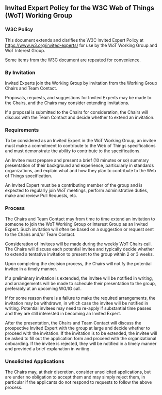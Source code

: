 ## Invited Expert Policy for the W3C Web of Things (WoT) Working Group

### W3C Policy

This document extends and clarifies the W3C Invited Expert Policy at https://www.w3.org/invited-experts/ for use by the WoT Working Group and WoT Interest Group.

Some items from the W3C document are repeated for convenience.

### By Invitation

Invited Experts join the Working Group by invitation from the Working Group Chairs and Team Contact. 

Proposals, requests, and suggestions for Invited Experts may be made to the Chairs, and the Chairs may consider extending invitations. 

If a proposal is submitted to the Chairs for consideration, the Chairs will discuss with the Team Contact and decide whether to extend an invitation.

### Requirements

To be considered as an Invited Expert in the WoT Working Group, an invitee must make a commitment to contribute to the Web of Things specifications and must demonstrate the ability to contribute to the specifications. 

An Invitee must prepare and present a brief (10 minutes or so) summary presentation of their background and experience, particularly in standards organizations, and explain what and how they plan to contribute to the Web of Things specification.

An Invited Expert must be a contributing member of the group and is expected to regularly join WoT meetings, perform administrative duties, make and review Pull Requests, etc.

### Process

The Chairs and Team Contact may from time to time extend an invitation to someone to join the WoT Working Group or Interest Group as an Invited Expert. Such invitation will often be based on a suggestion or request sent to the Chairs and/or Team Contact.

Consideration of invitees will be made during the weekly WoT Chairs call. The Chairs will discuss each potential invitee and typically decide whether to extend a tentative invitation to present to the group within 2 or 3 weeks.

Upon completing the decision process, the Chairs will notify the potential invitee in a timely manner.

If a preliminary invitation is extended, the invitee will be notified in writing, and arrangements will be made to schedule their presentation to the group, preferably at an upcoming WG/IG call.

If for some reason there is a failure to make the required arrangements, the invitation may be withdrawn, in which case the invitee will be notified in writing. Potential invitees may need to re-apply if substantial time passes and they are still interested in becoming an Invited Expert.

After the presentation, the Chairs and Team Contact will discuss the prospective Invited Expert with the group at large and decide whether to proceed with the invitation. If the invitation is to be extended, the invitee will be asked to fill out the application form and proceed with the organizational onboarding. If the invitee is rejected, they will be notified in a timely manner and provided a brief explanation in writing. 

### Unsolicited Applications

The Chairs may, at their discretion, consider unsolicited applications, but are under no obligation to accept them and may simply reject them, in particular if the applicants do not respond to requests to follow the above process.

